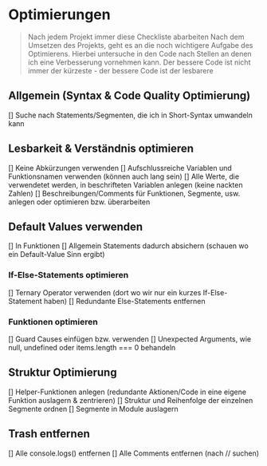 <!-- prettier-ignore-start -->
# Optimierungen
> Nach jedem Projekt immer diese Checkliste abarbeiten
Nach dem Umsetzen des Projekts, geht es an die noch wichtigere Aufgabe des Optimierens.
Hierbei untersuche in den Code nach Stellen an denen ich eine Verbesserung vornehmen kann.
> Der bessere Code ist nicht immer der kürzeste - der bessere Code ist der lesbarere

## Allgemein (Syntax & Code Quality Optimierung)
[] Suche nach Statements/Segmenten, die ich in Short-Syntax umwandeln kann

## Lesbarkeit & Verständnis optimieren
[] Keine Abkürzungen verwenden
[] Aufschlussreiche Variablen und Funktionsnamen verwenden (können auch lang sein)
[] Alle Werte, die verwendetet werden, in beschrifteten Variablen anlegen (keine nackten Zahlen)
[] Beschreibungen/Comments für Funktionen, Segmente, usw. anlegen oder optimieren bzw. überarbeiten

## Default Values verwenden
[] In Funktionen
[] Allgemein Statements dadurch absichern (schauen wo ein Default-Value Sinn ergibt)

### If-Else-Statements optimieren
[] Ternary Operator verwenden (dort wo wir nur ein kurzes If-Else-Statement haben)
[] Redundante Else-Statements entfernen 

### Funktionen optimieren
[] Guard Causes einfügen bzw. verwenden
[] Unexpected Arguments, wie null, undefined oder items.length === 0 behandeln

## Struktur Optimierung
[] Helper-Funktionen anlegen (redundante Aktionen/Code in eine eigene Funktion auslagern & zentrieren)
[] Struktur und Reihenfolge der einzelnen Segmente ordnen
[] Segmente in Module auslagern

## Trash entfernen
[] Alle console.logs() entfernen
[] Alle Comments entfernen (nach // suchen)

<!-- prettier-ignore-end -->
